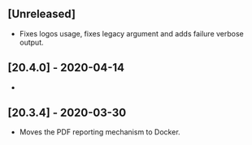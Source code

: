 ## [Unreleased]
- Fixes logos usage, fixes legacy argument and adds failure verbose output.


## [20.4.0] - 2020-04-14
-


## [20.3.4] - 2020-03-30
- Moves the PDF reporting mechanism to Docker.
